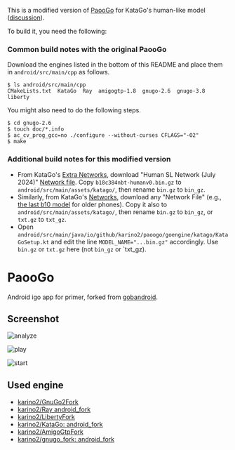 This is a modified version of [PaooGo](https://github.com/karino2/PaooGo) for KataGo's human-like model ([discussion](https://github.com/karino2/PaooGo/issues/4)).

To build it, you need the following:

### Common build notes with the original PaooGo

Download the engines listed in the bottom of this README and place them in `android/src/main/cpp` as follows.

```
$ ls android/src/main/cpp
CMakeLists.txt  KataGo  Ray  amigogtp-1.8  gnugo-2.6  gnugo-3.8  liberty
```

You might also need to do the following steps.

```
$ cd gnugo-2.6
$ touch doc/*.info
$ ac_cv_prog_gcc=no ./configure --without-curses CFLAGS="-O2"
$ make
```

### Additional build notes for this modified version

- From KataGo's [Extra Networks](https://katagotraining.org/extra_networks/), download "Human SL Network (July 2024)" [Network file](https://media.katagotraining.org/uploaded/networks/models_extra/b18c384nbt-humanv0.bin.gz). Copy `b18c384nbt-humanv0.bin.gz` to `android/src/main/assets/katago/`, then rename `bin.gz` to `bin_gz`.
- Similarly, from KataGo's [Networks](https://katagotraining.org/networks/), download any "Network File" (e.g., [the last b10 model](https://media.katagotraining.org/uploaded/networks/models/kata1/kata1-b10c128-s1141046784-d204142634.txt.gz) for older phones). Copy it also to `android/src/main/assets/katago/`, then rename `bin.gz` to `bin_gz`, or `txt.gz` to `txt_gz`.
- Open `android/src/main/java/io/github/karino2/paoogo/goengine/katago/KataGoSetup.kt` and edit the line `MODEL_NAME="...bin.gz"` accordingly. Use `bin.gz` or `txt.gz` here (not `bin_gz` or `txt_gz).

# PaooGo

Android igo app for primer, forked from [gobandroid](https://github.com/ligi/gobandroid).

## Screenshot

![analyze](promo/screenshot_en/analyze.png)

![play](promo/screenshot_en/play.png)

![start](promo/screenshot_en/start.png)

## Used engine

- [karino2/GnuGo2Fork](https://github.com/karino2/GnuGo2Fork)
- [karino2/Ray android_fork](https://github.com/karino2/Ray/tree/android_fork)
- [karino2/LibertyFork](https://github.com/karino2/LibertyFork)
- [karino2/KataGo: android_fork](https://github.com/karino2/KataGo)
- [karino2/AmigoGtpFork](https://github.com/karino2/AmigoGtpFork)
- [karino2/gnugo_fork: android_fork](https://github.com/karino2/gnugo_fork)
